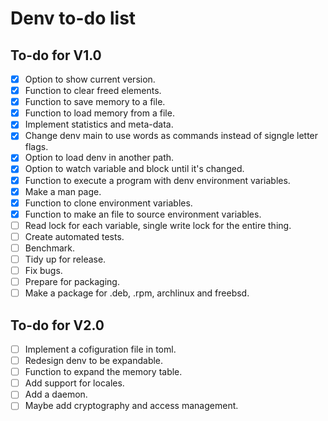 # Denv to-do list

## To-do for V1.0
- [x] Option to show current version.
- [x] Function to clear freed elements.
- [x] Function to save memory to a file.
- [x] Function to load memory from a file.
- [x] Implement statistics and meta-data.
- [x] Change denv main to use words as commands instead of signgle letter flags.
- [x] Option to load denv in another path.
- [x] Option to watch variable and block until it's changed.
- [x] Function to execute a program with denv environment variables.
- [x] Make a man page.
- [x] Function to clone environment variables.
- [x] Function to make an file to source environment variables.
- [ ] Read lock for each variable, single write lock for the entire thing.
- [ ] Create automated tests.
- [ ] Benchmark.
- [ ] Tidy up for release.
- [ ] Fix bugs.
- [ ] Prepare for packaging.
- [ ] Make a package for .deb, .rpm, archlinux and freebsd.

## To-do for V2.0
- [ ] Implement a cofiguration file in toml.
- [ ] Redesign denv to be expandable.
- [ ] Function to expand the memory table.
- [ ] Add support for locales.
- [ ] Add a daemon.
- [ ] Maybe add cryptography and access management.
